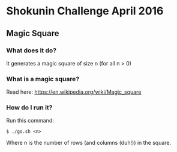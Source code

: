 # Shokunin Challenge April 2016

## Magic Square

### What does it do?

It generates a magic square of size n (for all n > 0)

### What is a magic square?

Read here: https://en.wikipedia.org/wiki/Magic_square

### How do I run it?

Run this command:

    $ ./go.sh <n>

Where n is the number of rows (and columns (duh!)) in the square.

